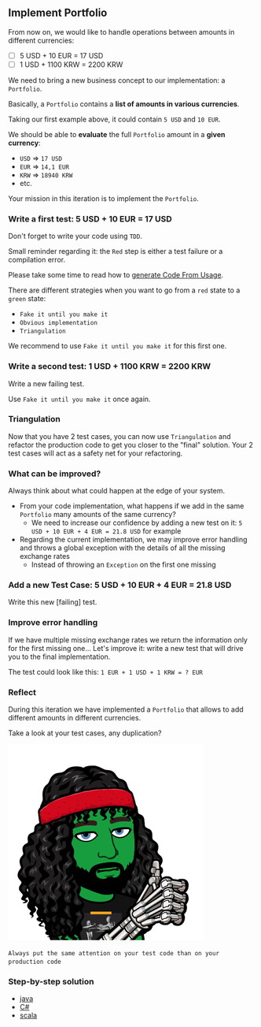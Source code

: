 ## Implement Portfolio

From now on, we would like to handle operations between amounts in different currencies:
- [ ] 5 USD + 10 EUR = 17 USD
- [ ] 1 USD + 1100 KRW = 2200 KRW

We need to bring a new business concept to our implementation: a `Portfolio`.

Basically, a `Portfolio` contains a **list of amounts in various currencies**. 

Taking our first example above, it could contain `5 USD` and `10 EUR`.

We should be able to **evaluate** the full `Portfolio` amount in a **given currency**:
- `USD` => `17 USD`
- `EUR` => `14,1 EUR`
- `KRW` => `18940 KRW`
- etc.

Your mission in this iteration is to implement the `Portfolio`.

### Write a first test: 5 USD + 10 EUR = 17 USD
Don't forget to write your code using `TDD`.

Small reminder regarding it: the `Red` step is either a test failure or a compilation error.

Please take some time to read how to [generate Code From Usage](https://xtrem-tdd.netlify.app/Flavours/generate-code-from-usage).

There are different strategies when you want to go from a `red` state to a `green` state:
- `Fake it until you make it`
- `Obvious implementation`
- `Triangulation`

We recommend to use `Fake it until you make it` for this first one.

### Write a second test: 1 USD + 1100 KRW = 2200 KRW
Write a new failing test.

Use `Fake it until you make it` once again.

### Triangulation
Now that you have 2 test cases, you can now use `Triangulation` and refactor the production code to get you closer to the "final" solution.
Your 2 test cases will act as a safety net for your refactoring.

### What can be improved?
Always think about what could happen at the edge of your system.

- From your code implementation, what happens if we add in the same `Portfolio` many amounts of the same currency?
  - We need to increase our confidence by adding a new test on it: `5 USD + 10 EUR + 4 EUR = 21.8 USD` for example
- Regarding the current implementation, we may improve error handling and throws a global exception with the details of all the missing exchange rates
  - Instead of throwing an `Exception` on the first one missing

### Add a new Test Case: 5 USD + 10 EUR + 4 EUR = 21.8 USD
Write this new [failing] test.

### Improve error handling
If we have multiple missing exchange rates we return the information only for the first missing one...
Let's improve it: write a new test that will drive you to the final implementation.

The test could look like this: `1 EUR + 1 USD + 1 KRW = ? EUR`

### Reflect
During this iteration we have implemented a `Portfolio` that allows to add different amounts in different currencies. 

Take a look at your test cases, any duplication?

![Generate code from usage](../../docs/img/generate-code.png)

`Always put the same attention on your test code than on your production code`

### Step-by-step solution
- [java](../../java/docs/2.portfolio.md)
- [C#](../../c%23/docs/2.portfolio.md)
- [scala](../../scala/docs/2.portfolio.md)
